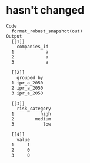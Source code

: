 # hasn't changed

    Code
      format_robust_snapshot(out)
    Output
      [[1]]
        companies_id
      1            a
      2            a
      3            a
      
      [[2]]
        grouped_by
      1 ipr_a_2050
      2 ipr_a_2050
      3 ipr_a_2050
      
      [[3]]
        risk_category
      1          high
      2        medium
      3           low
      
      [[4]]
        value
      1     1
      2     0
      3     0
      

